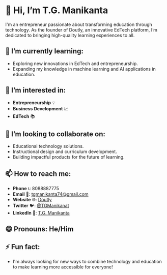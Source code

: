 # 👋 Hi, I’m T.G. Manikanta

I'm an entrepreneur passionate about transforming education through technology. As the founder of Doutly, an innovative EdTech platform, I’m dedicated to bringing high-quality learning experiences to all.

## 🌱 I’m currently learning:
- Exploring new innovations in EdTech and entrepreneurship.
- Expanding my knowledge in machine learning and AI applications in education.

## 👀 I’m interested in:
- **Entrepreneurship** 💡
- **Business Development** 📈
- **EdTech** 📚

## 💞️ I’m looking to collaborate on:
- Educational technology solutions.
- Instructional design and curriculum development.
- Building impactful products for the future of learning.

## 📫 How to reach me:
- **Phone** 📞: 8088887775
- **Email** 📧: tgmanikanta74@gmail.com
- **Website** 🌐: [Doutly](http://doutly.com)
- **Twitter** 🐦: [@TGManikanat](https://x.com/TGManikanat)
- **LinkedIn** 🔗: [T.G. Manikanta](https://www.linkedin.com/in/t-g-manikanta-067085217)

## 😄 Pronouns: He/Him

## ⚡ Fun fact:
- I'm always looking for new ways to combine technology and education to make learning more accessible for everyone!
